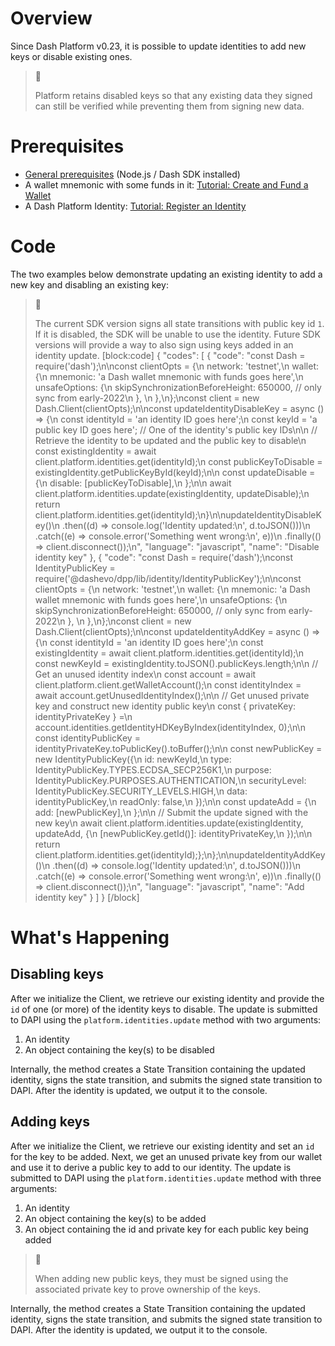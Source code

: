 # Overview

Since Dash Platform v0.23, it is possible to update identities to add new keys or disable existing ones. 

> 📘
>
> Platform retains disabled keys so that any existing data they signed can still be verified while preventing them from signing new data.

# Prerequisites

- [General prerequisites](tutorials-introduction#prerequisites) (Node.js / Dash SDK installed)
- A wallet mnemonic with some funds in it: [Tutorial: Create and Fund a Wallet](tutorial-create-and-fund-a-wallet)
- A Dash Platform Identity: [Tutorial: Register an Identity](tutorial-register-an-identity)

# Code

The two examples below demonstrate updating an existing identity to add a new key and disabling an existing key:

> 🚧
>
> The current SDK version signs all state transitions with public key id `1`. If it is disabled, the SDK will be unable to use the identity. Future SDK versions will provide a way to also sign using keys added in an identity update.
[block:code]
{
  "codes": [
    {
      "code": "const Dash = require('dash');\n\nconst clientOpts = {\n  network: 'testnet',\n  wallet: {\n    mnemonic: 'a Dash wallet mnemonic with funds goes here',\n    unsafeOptions: {\n      skipSynchronizationBeforeHeight: 650000, // only sync from early-2022\n    },    \n  },\n};\nconst client = new Dash.Client(clientOpts);\n\nconst updateIdentityDisableKey = async () => {\n  const identityId = 'an identity ID goes here';\n  const keyId = 'a public key ID goes here'; // One of the identity's public key IDs\n\n  // Retrieve the identity to be updated and the public key to disable\n  const existingIdentity = await client.platform.identities.get(identityId);\n  const publicKeyToDisable = existingIdentity.getPublicKeyById(keyId);\n\n  const updateDisable = {\n    disable: [publicKeyToDisable],\n  };\n\n  await client.platform.identities.update(existingIdentity, updateDisable);\n  return client.platform.identities.get(identityId);\n}\n\nupdateIdentityDisableKey()\n  .then((d) => console.log('Identity updated:\\n', d.toJSON()))\n  .catch((e) => console.error('Something went wrong:\\n', e))\n  .finally(() => client.disconnect());\n",
      "language": "javascript",
      "name": "Disable identity key"
    },
    {
      "code": "const Dash = require('dash');\nconst IdentityPublicKey = require('@dashevo/dpp/lib/identity/IdentityPublicKey');\n\nconst clientOpts = {\n  network: 'testnet',\n  wallet: {\n    mnemonic: 'a Dash wallet mnemonic with funds goes here',\n    unsafeOptions: {\n      skipSynchronizationBeforeHeight: 650000, // only sync from early-2022\n    },    \n  },\n};\nconst client = new Dash.Client(clientOpts);\n\nconst updateIdentityAddKey = async () => {\n  const identityId = 'an identity ID goes here';\n  const existingIdentity = await client.platform.identities.get(identityId);\n  const newKeyId = existingIdentity.toJSON().publicKeys.length;\n\n  // Get an unused identity index\n  const account = await client.platform.client.getWalletAccount();\n  const identityIndex = await account.getUnusedIdentityIndex();\n\n  // Get unused private key and construct new identity public key\n  const { privateKey: identityPrivateKey } =\n    account.identities.getIdentityHDKeyByIndex(identityIndex, 0);\n\n  const identityPublicKey = identityPrivateKey.toPublicKey().toBuffer();\n\n  const newPublicKey = new IdentityPublicKey({\n    id: newKeyId,\n    type: IdentityPublicKey.TYPES.ECDSA_SECP256K1,\n    purpose: IdentityPublicKey.PURPOSES.AUTHENTICATION,\n    securityLevel: IdentityPublicKey.SECURITY_LEVELS.HIGH,\n    data: identityPublicKey,\n    readOnly: false,\n  });\n\n  const updateAdd = {\n    add: [newPublicKey],\n  };\n\n  // Submit the update signed with the new key\n  await client.platform.identities.update(existingIdentity, updateAdd, {\n    [newPublicKey.getId()]: identityPrivateKey,\n  });\n\n  return client.platform.identities.get(identityId);};\n};\n\nupdateIdentityAddKey()\n  .then((d) => console.log('Identity updated:\\n', d.toJSON()))\n  .catch((e) => console.error('Something went wrong:\\n', e))\n  .finally(() => client.disconnect());\n",
      "language": "javascript",
      "name": "Add identity key"
    }
  ]
}
[/block]
# What's Happening

## Disabling keys

After we initialize the Client, we retrieve our existing identity and provide the `id` of one (or more) of the identity keys to disable. The update is submitted to DAPI using the `platform.identities.update` method with two arguments:
 1. An identity
 1. An object containing the key(s) to be disabled

Internally, the method creates a State Transition containing the updated identity, signs the state transition, and submits the signed state transition to DAPI. After the identity is updated, we output it to the console.

## Adding keys

After we initialize the Client, we retrieve our existing identity and set an `id` for the key to be added. Next, we get an unused private key from our wallet and use it to derive a public key to add to our identity. The update is submitted to DAPI using the `platform.identities.update` method with three arguments:
 1. An identity
 1. An object containing the key(s) to be added
 1. An object containing the id and private key for each public key being added

> 📘
>
> When adding new public keys, they must be signed using the associated private key to prove ownership of the keys.

Internally, the method creates a State Transition containing the updated identity, signs the state transition, and submits the signed state transition to DAPI. After the identity is updated, we output it to the console.